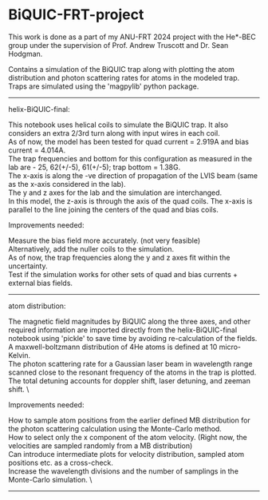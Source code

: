 # BiQUIC-FRT-project

This work is done as a part of my ANU-FRT 2024 project with the He*-BEC group under the supervision of Prof. Andrew Truscott and Dr. Sean Hodgman.

Contains a simulation of the BiQUIC trap along with plotting the atom distribution and photon scattering rates for atoms in the modeled trap. Traps are simulated using the 'magpylib' python package. 

--------------------------------------------------------------------------------------------------------------------------------------------------------------------

helix-BiQUIC-final:

This notebook uses helical coils to simulate the BiQUIC trap. It also considers an extra 2/3rd turn along with input wires in each coil. \
As of now, the model has been tested for quad current = 2.919A and bias current = 4.014A. \
The trap frequencies and bottom for this configuration as measured in the lab are - 25, 62(+/-5), 61(+/-5); trap bottom = 1.38G. \
The x-axis is along the -ve direction of propagation of the LVIS beam (same as the x-axis considered in the lab). \
The y and z axes for the lab and the simulation are interchanged. \
In this model, the z-axis is through the axis of the quad coils. The x-axis is parallel to the line joining the centers of the quad and bias coils. 

Improvements needed:

Measure the bias field more accurately. (not very feasible) \
Alternatively, add the nuller coils to the simulation. \
As of now, the trap frequencies along the y and z axes fit within the uncertainty. \
Test if the simulation works for other sets of quad and bias currents + external bias fields. 

--------------------------------------------------------------------------------------------------------------------------------------------------------------------

atom distribution:

The magnetic field magnitudes by BiQUIC along the three axes, and other required information are imported directly from the helix-BiQUIC-final notebook using 'pickle' to save time by avoiding re-calculation of the fields. \
A maxwell-boltzmann distribution of 4He atoms is defined at 10 micro-Kelvin. \
The photon scattering rate for a Gaussian laser beam in wavelength range scanned close to the resonant frequency of the atoms in the trap is plotted. \
The total detuning accounts for doppler shift, laser detuning, and zeeman shift. \

Improvements needed:

How to sample atom positions from the earlier defined MB distribution for the photon scattering calculation using the Monte-Carlo method. \
How to select only the x component of the atom velocity. (Right now, the velocities are sampled randomly from a MB distribution) \
Can introduce intermediate plots for velocity distribution, sampled atom positions etc. as a cross-check. \
Increase the wavelength divisions and the number of samplings in the Monte-Carlo simulation. \

--------------------------------------------------------------------------------------------------------------------------------------------------------------------

 

